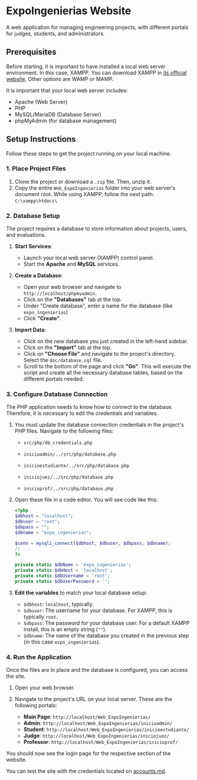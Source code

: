 # ExpoIngenierias Website

A web application for managing engineering projects, with different portals for judges, students, and administrators. 

## Prerequisites

Before starting, it is important to have installed a local web server environment. In this case, XAMPP. You can download XAMPP in [its official website](https://www.apachefriends.org/es/index.html). Other options are WAMP or MAMP.

It is important that your local web server includes:

* Apache (Web Server)
* PHP
* MySQL/MariaDB (Database Server)
* phpMyAdmin (for database management)

## Setup Instructions

Follow these steps to get the project running on your local machine.

### 1. Place Project Files

1. Clone the project or download a `.zip` file. Then, unzip it.
2. Copy the entire `Web_ExpoIngenierias` folder into your web server's document root. While using XAMPP, follow the next path: `C:\xampp\htdocs\`

### 2. Database Setup

The project requires a database to store information about projects, users, and evaluations.

1. **Start Services**:

    * Launch your local web server (XAMPP) control panel.
    * Start the **Apache** and **MySQL** services.

2. **Create a Database**:

    * Open your web browser and navigate to `http://localhost/phpmyadmin`.
    * Click on the **"Databases"** tab at the top.
    * Under "Create database", enter a name for the database (like `expo_ingenierias`)
    * Click **"Create"**.

3. **Import Data**:

    * Click on the new database you just created in the left-hand sidebar.
    * Click on the **"Import"** tab at the top.
    * Click on **"Choose File"** and navigate to the project's directory. Select the `doc/database.sql` file.
    * Scroll to the bottom of the page and click **"Go"**. This will execute the script and create all the necessary database tables, based on the different portals needed.

### 3. Configure Database Connection

The PHP application needs to know how to connect to the database. Therefore, it is necessary to edit the credentials and variables.

1. You must update the database connection credentials in the project's PHP files. Navigate to the following files:

    * `src/php/db_credentials.php`

    * `inicioadmin/../src/php/database.php`
    * `inicioestudiante/../src/php/database.php`
    * `iniciojuez/../src/php/database.php`
    * `inicioprof/../src/php/database.php`

2. Open these file in a code editor. You will see code like this:

    ```php
    <?php
    $dbhost = "localhost";
    $dbuser = "root";
    $dbpass = "";
    $dbname = "expo_ingenierias";
    
    $conn = mysqli_connect($dbhost, $dbuser, $dbpass, $dbname);
    // ...
    ?>
    ```

    ```php
    private static $dbName = 'expo_ingenierias';
    private static $dbHost = 'localhost';
    private static $dbUsername = 'root';
    private static $dbUserPassword = '';
    ```

3. **Edit the variables** to match your local database setup:
    * `$dbhost`: `localhost`, typically.
    * `$dbuser`: The username for your database. For XAMPP, this is typically `root`.
    * `$dbpass`: The password for your database user. For a default XAMPP install, this is an empty string (`""`).
    * `$dbname`: The name of the database you created in the previous step (in this case `expo_ingenierias`).

### 4. Run the Application

Once the files are in place and the database is configured, you can access the site.

1. Open your web browser.
2. Navigate to the project's URL on your local server. These are the following portals:

    * **Main Page**: `http://localhost/Web_ExpoIngenierias/`
    * **Admin**: `http://localhost/Web_ExpoIngenierias/inicioadmin/`
    * **Student**: `http://localhost/Web_ExpoIngenierias/inicioestudiante/`
    * **Judge**: `http://localhost/Web_ExpoIngenierias/iniciojuez/`
    * **Professor**: `http://localhost/Web_ExpoIngenierias/inicioprof/`

You should now see the login page for the respective section of the website.

You can test the site with the credentials located on [accounts.md](doc/accounts.md).
